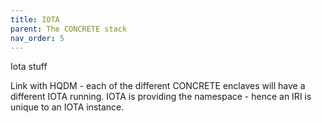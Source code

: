 ```yaml
---
title: IOTA
parent: The CONCRETE stack
nav_order: 5
---
```


Iota stuff

Link with HQDM - each of the different CONCRETE enclaves will have a different IOTA running.  IOTA is providing the namespace - hence an IRI is unique to an IOTA instance.

